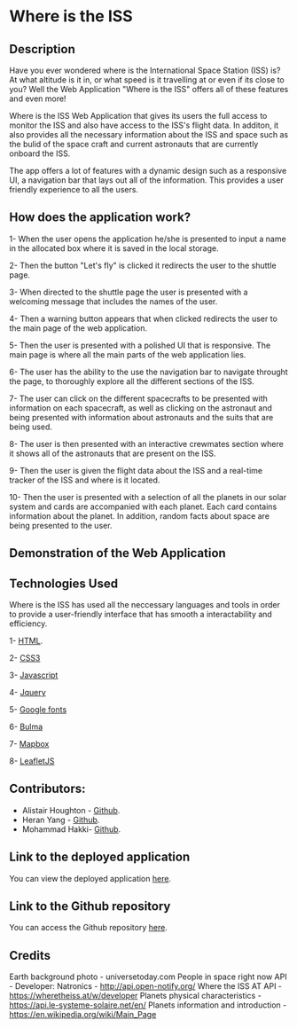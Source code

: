 # Where is the ISS

## Description

Have you ever wondered where is the International Space Station (ISS) is? At what altitude is it in, or what speed is it travelling at or even if its close to you? Well the Web Application "Where is the ISS" offers all of these features and even more!

Where is the ISS Web Application that gives its users the full access to monitor the ISS and also have access to the ISS's flight data. In additon, it also provides all the necessary information about the ISS and space such as the bulid of the space craft and current astronauts that are currently onboard the ISS.

The app offers a lot of features with a dynamic design such as a responsive UI, a navigation bar that lays out all of the information. This provides a user friendly experience to all the users.


## How does the application work?

1- When the user opens the application he/she is presented to input a name in the allocated box where it is saved in the local storage.

2- Then the button "Let's fly" is clicked it redirects the user to the shuttle page.

3- When directed to the shuttle page the user is presented with a welcoming message that includes the names of the user.

4- Then a warning button appears that when clicked redirects the user to the main page of the web application.

5- Then the user is presented with a polished UI that is responsive. The main page is where all the main parts of the web application lies.

6- The user has the ability to the use the navigation bar to navigate throught the page, to thoroughly explore all the different sections of the ISS.

7- The user can click on the different spacecrafts to be presented with information on each spacecraft, as well as clicking on the astronaut and being presented with information about astronauts and the suits that are being used.

8- The user is then presented with an interactive crewmates section where it shows all of the astronauts that are present on the ISS.

9- Then the user is given the flight data about the ISS and a real-time tracker of the ISS and where is it located.

10- Then the user is presented with a selection of all the planets in our solar system and cards are accompanied with each planet. Each card contains information about the planet. In addition, random facts about space are being presented to the user.

## Demonstration of the Web Application

## Technologies Used

Where is the ISS has used all the neccessary languages and tools in order to provide a user-friendly interface that has smooth a interactability and efficiency.

1- [HTML](https://html.com/).

2- [CSS3](https://www.w3.org/Style/CSS/Overview.en.html)

3- [Javascript](https://www.javascript.com/)

4- [Jquery](https://jquery.com/)

5- [Google fonts](https://fonts.google.com/)

6- [Bulma](https://bulma.io/)

7- [Mapbox](https://www.mapbox.com/)

8- [LeafletJS](https://leafletjs.com/)

## Contributors:

* Alistair Houghton - [Github](https://github.com/Alistairhoughton).
* Heran Yang - [Github](https://github.com/heranYang93).
* Mohammad Hakki- [Github](https://github.com/Hakki1810).


## Link to the deployed application

You can view the deployed application [here](https://heranyang93.github.io/go-go-space/).

## Link to the Github repository

You can access the Github repository [here](https://github.com/heranYang93/go-go-space).


## Credits
Earth background photo - universetoday.com
People in space right now API - Developer: Natronics - http://api.open-notify.org/
Where the ISS AT API - https://wheretheiss.at/w/developer
Planets physical characteristics - https://api.le-systeme-solaire.net/en/
Planets information and introduction - https://en.wikipedia.org/wiki/Main_Page